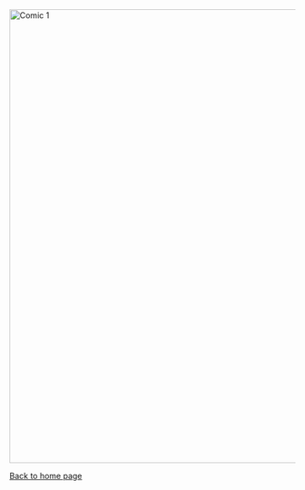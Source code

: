 <img src="https://nicolascuello.github.io/Stellar-MADE/images/comics_ES/comics_es001.jpeg" alt="Comic 1" width="800"/>

[Back to home page](https://nicolascuello.github.io/Stellar-MADE/)